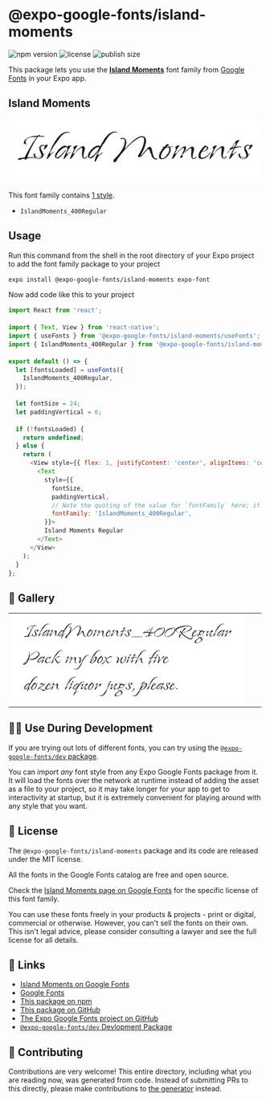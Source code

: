 # @expo-google-fonts/island-moments

![npm version](https://flat.badgen.net/npm/v/@expo-google-fonts/island-moments)
![license](https://flat.badgen.net/github/license/expo/google-fonts)
![publish size](https://flat.badgen.net/packagephobia/install/@expo-google-fonts/island-moments)

This package lets you use the [**Island Moments**](https://fonts.google.com/specimen/Island+Moments) font family from [Google Fonts](https://fonts.google.com/) in your Expo app.

## Island Moments

![Island Moments](./font-family.png)

This font family contains [1 style](#-gallery).

- `IslandMoments_400Regular`

## Usage

Run this command from the shell in the root directory of your Expo project to add the font family package to your project
```sh
expo install @expo-google-fonts/island-moments expo-font
```

Now add code like this to your project
```js
import React from 'react';

import { Text, View } from 'react-native';
import { useFonts } from '@expo-google-fonts/island-moments/useFonts';
import { IslandMoments_400Regular } from '@expo-google-fonts/island-moments/400Regular';

export default () => {
  let [fontsLoaded] = useFonts({
    IslandMoments_400Regular,
  });

  let fontSize = 24;
  let paddingVertical = 6;

  if (!fontsLoaded) {
    return undefined;
  } else {
    return (
      <View style={{ flex: 1, justifyContent: 'center', alignItems: 'center' }}>
        <Text
          style={{
            fontSize,
            paddingVertical,
            // Note the quoting of the value for `fontFamily` here; it expects a string!
            fontFamily: 'IslandMoments_400Regular',
          }}>
          Island Moments Regular
        </Text>
      </View>
    );
  }
};

```

## 🔡 Gallery


||||
|-|-|-|
|![IslandMoments_400Regular](.//400Regular/IslandMoments_400Regular.ttf.png)||||


## 👩‍💻 Use During Development

If you are trying out lots of different fonts, you can try using the [`@expo-google-fonts/dev` package](https://github.com/expo/google-fonts/tree/master/font-packages/dev#readme).

You can import *any* font style from any Expo Google Fonts package from it. It will load the fonts
over the network at runtime instead of adding the asset as a file to your project, so it may take longer
for your app to get to interactivity at startup, but it is extremely convenient
for playing around with any style that you want.

## 📖 License

The `@expo-google-fonts/island-moments` package and its code are released under the MIT license.

All the fonts in the Google Fonts catalog are free and open source.

Check the [Island Moments page on Google Fonts](https://fonts.google.com/specimen/Island+Moments) for the specific license of this font family.

You can use these fonts freely in your products & projects - print or digital, commercial or otherwise. However, you can't sell the fonts on their own. This isn't legal advice, please consider consulting a lawyer and see the full license for all details.

## 🔗 Links

- [Island Moments on Google Fonts](https://fonts.google.com/specimen/Island+Moments)
- [Google Fonts](https://fonts.google.com/)
- [This package on npm](https://www.npmjs.com/package/@expo-google-fonts/island-moments)
- [This package on GitHub](https://github.com/expo/google-fonts/tree/master/font-packages/island-moments)
- [The Expo Google Fonts project on GitHub](https://github.com/expo/google-fonts)
- [`@expo-google-fonts/dev` Devlopment Package](https://github.com/expo/google-fonts/tree/master/font-packages/dev)

## 🤝 Contributing

Contributions are very welcome! This entire directory, including what you are reading now, was generated from code. Instead of submitting PRs to this directly, please make contributions to [the generator](https://github.com/expo/google-fonts/tree/master/packages/generator) instead.
